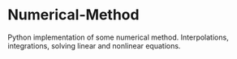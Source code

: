 # Numerical-Method
Python implementation of some numerical method. Interpolations, integrations, solving linear and nonlinear equations.
